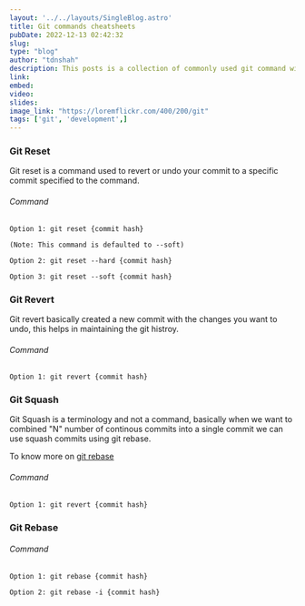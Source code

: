 ```yaml
---
layout: '../../layouts/SingleBlog.astro'
title: Git commands cheatsheets
pubDate: 2022-12-13 02:42:32
slug:
type: "blog"
author: "tdnshah"
description: This posts is a collection of commonly used git command with the description hwlping speed up developers in there day to day task.
link: 
embed: 
video: 
slides: 
image_link: "https://loremflickr.com/400/200/git"
tags: ['git', 'development',]
---
```


### <a id="#git_reset">Git Reset</a>

Git reset is a command used to revert or undo your commit to a specific commit specified to the command.

###### Command
```
Option 1: git reset {commit hash}

(Note: This command is defaulted to --soft)

Option 2: git reset --hard {commit hash}

Option 3: git reset --soft {commit hash}

```

###  <a id="#git_revert">Git Revert</a>

Git revert basically created a new commit with the changes you want to undo, this helps in maintaining the git histroy.


###### Command 

```
Option 1: git revert {commit hash}

```


###  <a id="#git_squash">Git Squash</a>

Git Squash is a terminology and not a command, basically when we want to combined "N" number of continous commits into a single commit we can use squash commits using git rebase.

To know more on [git rebase](#git-rebase) 


###### Command 

```
Option 1: git revert {commit hash}

```


###  <a id="#git_rebase">Git Rebase</a>

###### Command 

```
Option 1: git rebase {commit hash}

Option 2: git rebase -i {commit hash}

```
